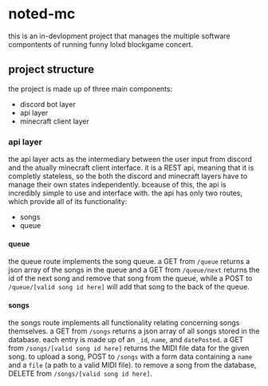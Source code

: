 # noted-mc
this is an in-devlopment project that manages the multiple software compontents of running funny lolxd blockgame concert.

## project structure
the project is made up of three main components:
- discord bot layer
- api layer
- minecraft client layer

### api layer
the api layer acts as the intermediary between the user input from discord and the atually minecraft client interface.
it is a REST api, meaning that it is completly stateless, so the both the discord and minecraft layers have to manage their own states
independently. bceause of this, the api is incredibly simple to use and interface with. the api has only two routes, which provide all of its
functionality:
  - songs
  - queue

#### queue
the queue route implements the song queue. a GET from ```/queue``` returns a json array of the songs in the queue and
a GET from ```/queue/next``` returns the id of the next song and remove that song from the queue, 
while a POST to ```/queue/[valid song id here]``` will add that song to the back of the queue.

#### songs
the songs route implements all functionality relating concerning songs themselves. a GET from ```/songs``` returns a json array of all songs stored in the database.
each entry is made up of an ```_id```, ```name```, and ```datePosted```. a GET from ```/songs/[valid song id here]``` returns the MIDI file data for the given song.
to upload a song, POST to ```/songs``` with a form data containing a ```name``` and a ```file``` (a path to a valid MIDI file). to remove a song from the database,
DELETE from ```/songs/[valid song id here]```.
